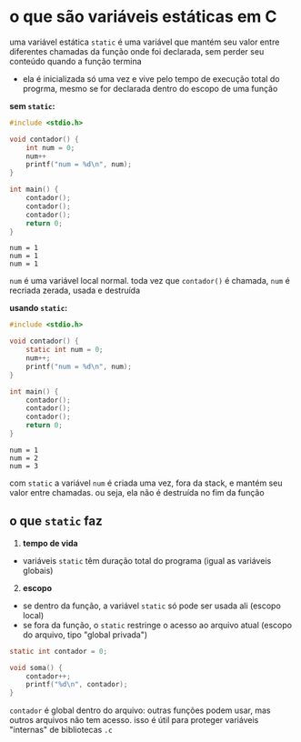 # o que são variáveis estáticas em C
uma variável estática `static` é uma variável que mantém seu valor entre diferentes chamadas da função onde foi declarada, sem perder seu conteúdo quando a função termina
* ela é inicializada só uma vez e vive pelo tempo de execução total do progrma, mesmo se for declarada dentro do escopo de uma função

**sem `static`:**
```c
#include <stdio.h>

void contador() {
    int num = 0;
    num++
    printf("num = %d\n", num);
}

int main() {
    contador();
    contador();
    contador();
    return 0;
}
```
```
num = 1
num = 1
num = 1
```
`num` é uma variável local normal. toda vez que `contador()` é chamada, `num` é recriada zerada, usada e destruída

**usando `static`:**
```c
#include <stdio.h>

void contador() {
    static int num = 0;
    num++;
    printf("num = %d\n", num);
}

int main() {
    contador();
    contador();
    contador();
    return 0;
}
```
```
num = 1
num = 2
num = 3
```
com `static` a variável `num` é criada uma vez, fora da stack, e mantém seu valor entre chamadas. ou seja, ela não é destruída no fim da função

## o que `static` faz
1. **tempo de vida**
* variáveis `static` têm duração total do programa (igual as variáveis globais)

2. **escopo**
* se dentro da função, a variável `static` só pode ser usada ali (escopo local)
* se fora da função, o `static` restringe o acesso ao arquivo atual (escopo do arquivo, tipo "global privada")
```c
static int contador = 0;

void soma() {
    contador++;
    printf("%d\n", contador);
}
```
`contador` é global dentro do arquivo: outras funções podem usar, mas outros arquivos não tem acesso. isso é útil para proteger variáveis "internas" de bibliotecas `.c`


